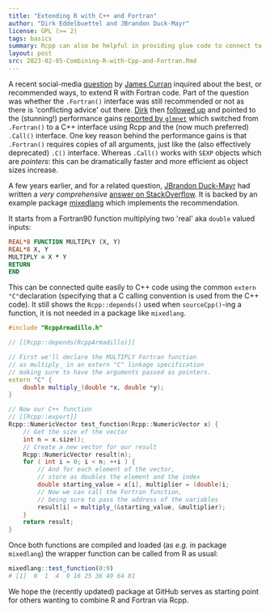 ```yaml
---
title: "Extending R with C++ and Fortran"
author: "Dirk Eddelbuettel and JBrandon Duck-Mayr"
license: GPL (>= 2)
tags: basics
summary: Rcpp can also be helpful in providing glue code to connect to Fortran.
layout: post
src: 2023-02-05-Combining-R-with-Cpp-and-Fortran.Rmd
---
```


A recent social-media
[question](https://mastodon.social/@ProfJamesCurran@mastodon.nz/109770574777963511) by [James
Curran](https://profiles.auckland.ac.nz/j-curran) inquired about the best, or recommended ways, to
extend R with Fortran code. Part of the question was whether the `.Fortran()` interface was still
recommended or not as there is 'conflicting advice' out there.  [Dirk](https://dirk.eddelbuettel.com)
then [followed up](https://mastodon.social/@eddelbuettel/109772801398410192) and pointed to the
(stunning!)  performance gains [reported by
`glmnet`](https://cran.r-project.org/web/packages/glmnet/news/news.html) which switched from
`.Fortran()` to a C++ interface using Rcpp and the (now much preferred) `.Call()` interface.  One
key reason behind the performance gains is that `.Fortran()` requires copies of all arguments, just
like the (also effectively deprecated) `.C()` interface.  Whereas `.Call()` works with `SEXP` objects
which are _pointers_: this can be dramatically faster and more efficient as object sizes increase.

A few years earlier, and for a related question, [JBrandon Duck-Mayr](https://jbduckmayr.com/) had written a _very comprehensive_
[answer on StackOverflow](https://stackoverflow.com/questions/31396802/integrate-fortran-c-with-r).
It is backed by an example package [mixedlang](https://github.com/duckmayr/mixedlang) which
implements the recommendation. 

It starts from a Fortran90 function multiplying two 'real' aka `double` valued inputs:

```f
REAL*8 FUNCTION MULTIPLY (X, Y) 
REAL*8 X, Y
MULTIPLY = X * Y
RETURN
END
```

This can be connected quite easily to C++ code using the common `extern "C"`declaration (specifying
that a C calling convention is used from the C++ code).  It still shows the  `Rcpp::depends()` used
when `sourceCpp()`-ing a function, it is not needed in a package like `mixedlang`.

```cpp
#include "RcppArmadillo.h"

// [[Rcpp::depends(RcppArmadillo)]]

// First we'll declare the MULTIPLY Fortran function
// as multiply_ in an extern "C" linkage specification
// making sure to have the arguments passed as pointers.
extern "C" {
    double multiply_(double *x, double *y);
}

// Now our C++ function
// [[Rcpp::export]]
Rcpp::NumericVector test_function(Rcpp::NumericVector x) {
    // Get the size of the vector
    int n = x.size();
    // Create a new vector for our result
    Rcpp::NumericVector result(n);
    for ( int i = 0; i < n; ++i ) {
        // And for each element of the vector,
        // store as doubles the element and the index
        double starting_value = x[i], multiplier = (double)i;
        // Now we can call the Fortran function,
        // being sure to pass the address of the variables
        result[i] = multiply_(&starting_value, &multiplier);
    }
    return result;
}
```

Once both functions are compiled and loaded (as _e.g._ in package `mixedlang`) the wrapper function
can be called from R as usual:

```r
mixedlang::test_function(0:9)
# [1]  0  1  4  9 16 25 36 49 64 81
```

We hope the (recently updated) package at GitHub serves as starting point for others wanting to
combine R and Fortran via Rcpp.

